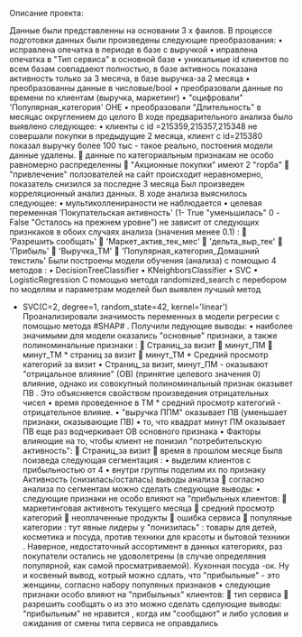 Описание проекта: 

Данные были представленны на основании 3 х фаилов. В процессе подготовки данных были произведены следующие преобразования:
•	исправлена опечатка в периоде в базе с выручкой
•	иправлена опечатка в "Тип сервиса" в основной базе
•	уникальные id клиентов по всем базам совпадаеют полностью, в базе активнось показана активность только за 3 месяча, в базе выручка-за 2 месяца
•	преобразованны данные в числовые/bool
•	преобразовали данные по времени по клиентам (выручка, маркетинг)
•	"оцифровали" 'Популярная_категория' OHE
•	преобразовали "Длительность" в месяцас округлением до целого
В ходе предварительного анализа было выявлено следующее:
•	клиенты с id =215359,215357,215348 не совершали покупки в предыдущие 2 месяца, клиент с id=215380 показал выручку более 100 тыс - такое реально, постоения модели данные удалены.
	данные по категориальным признакам не особо равномерно распределенны
	"Акционные покупки" имеют 2 "горба"
	"привлечение" ползователей на сайт происходит неравномерно, показатель снизился за последне 3 месяца
Был произведен корреляционный анализ данных. В ходе анализа выяснилось следующее:
•	мультиколленираности не наблюдается
•	целевая переменная 'Покупательская активность' (1- True "уменьшилась" 0 - False "Осталось на прежнем уровне") не зависит от следующих признкаков в обоих случаях анализа (значения менее 0.1) :
	'Разрешить сообщать'
	'Маркет_актив_тек_мес'
	'дельта_выр_тек'
	'Прибыль'
	'Выручка_ТМ'
	'Популярная_категория_Домашний текстиль'
Были построены модели обучения (анализа) с помощью 4 методов :
•	DecisionTreeClassifier
•	KNeighborsClassifier
•	SVC
•	LogisticRegression
C помощью метода randomized_search с перебором по моделям и параметрам моделей был выявлен лучшый метод
- SVC(C=2, degree=1, random_state=42, kernel='linear')
Проанализировали значимость переменных в модели регресии с помощью метода #SHAP# . Получили ледующие выводы:
•	наиболее значимыми для модели оказались "основные" признаки, а также полиноминальные признаки :
	Страниц_за визит
	минут_ПМ
	минут_ТМ * страниц за визит
	минут_ТМ * Средний просмотр категорий за визит
•	Страниц_за визит, минут_ПМ - оказывают "отрицальное влияние" (ОВ) (принятие целевого значения 0) влияние, однако их совокупный полиноминальный признак оказывет ПВ . Это объясняется свойством произведения отрицательных чисел
•	время проведенное в ТМ * средний просмотр категогий - отрицательное влияие.
•	"выручка ППМ" оказывает ПВ (уменьшает признаки, оказывающие ПВ)
•	то, что квадрат минут ПМ оказывает ПВ еще раз водчеркивает ОВ основного признака
•	Факторы влияющие на то, чтобы клиент не понизил "потребительскую активность":
	Страниц_за визит
	время в прошлом месяце
Былв поизведа следующая сегментация :
•	выделим клиентов с прибыльностью от 4
•	внутри группы поделим их по признаку Активность (снизилась/осталась)
выводы анализа
	согласно анализа по сегментам можно сделать следующие выводы:
•	следующие признаки не особо влияют на "прибыльных клиентов:
	маркетинговая активноть текущего месяца
	средний просмотр категорий
	неоплаченные продукты
	ошибка сервиса
	популяные категории : тут явные лидеры у "понизилась" : товары для детей, косметика и посуда, против техники для красоты и бытовой техники . Наверное, недостаточный ассортимент в данных категориях, раз покупатели остались не удоволетрены (в случае определяния популярной, как самой просматриваемой). Кухонная посуда -ок. Ну и косвеный вывод, котрый можно сдлать, что "прибыльные" - это женщины, согласно набору популяных признаков
•	следующие признаки особо влияют на "прибыльных" клиентов:
	тип сервиса
	разрешить сообщать
o	из это можно сделать сделующие выводы: "прибыльным" не нравится , когда им "сообщают" и либо условия и ожидания от смены типа сервиса не оправдались
